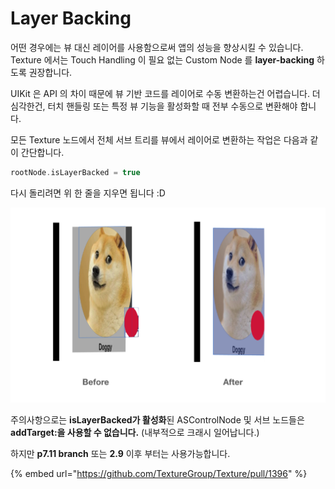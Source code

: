 # Layer Backing

어떤 경우에는 뷰 대신 레이어를 사용함으로써 앱의 성능을 향상시킬 수 있습니다.
Texture 에서는 Touch Handling 이 필요 없는 Custom Node 를 **layer-backing** 하도록 권장합니다.

UIKit 은 API 의 차이 때문에 뷰 기반 코드를 레이어로 수동 변환하는건 어렵습니다.
더 심각한건, 터치 핸들링 또는 특정 뷰 기능을 활성화할 때 전부 수동으로 변환해야 합니다.

모든 Texture 노드에서 전체 서브 트리를 뷰에서 레이어로 변환하는 작업은 다음과 같이 간단합니다.

```swift
rootNode.isLayerBacked = true
```

다시 돌리려면 위 한 줄을 지우면 됩니다 :D

![Example.jpg](../.gitbook/assets/2019-04-11-10.13.03.png)

주의사항으로는 **isLayerBacked가 활성화**된 ASControlNode 및 서브 노드들은 **addTarget:을 사용할 수 없습니다.** \(내부적으로 크래시 일어납니다.\) 

하지만 **p7.11 branch** 또는 **2.9** 이후 부터는 사용가능합니다.

{% embed url="https://github.com/TextureGroup/Texture/pull/1396" %}



